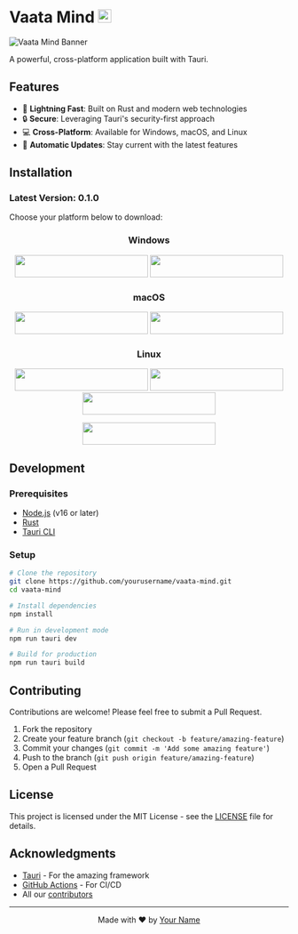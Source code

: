 # Vaata Mind <img src="https://placehold.co/24x24/6c63ff/FFFFFF?text=V&font=montserrat" alt="Vaata Mind Logo" width="24"/>

![Vaata Mind Banner](https://placehold.co/1200x300/6c63ff/FFFFFF?text=Vaata+Mind&font=montserrat)

A powerful, cross-platform application built with Tauri.

## Features

- 🚀 **Lightning Fast**: Built on Rust and modern web technologies
- 🔒 **Secure**: Leveraging Tauri's security-first approach
- 💻 **Cross-Platform**: Available for Windows, macOS, and Linux
- 🔄 **Automatic Updates**: Stay current with the latest features

## Installation

### Latest Version: 0.1.0

Choose your platform below to download:

<div align="center">

### Windows

[<img src="https://img.shields.io/badge/-Windows%20Installer-0078D6?style=for-the-badge&logo=windows&logoColor=white" height="40" width="240"/>](https://github.com/yourusername/vaata-mind/releases/download/v0.1.0/vaata-mind_0.1.0_x64-setup.exe)
[<img src="https://img.shields.io/badge/-Windows%20MSI-5E5E5E?style=for-the-badge&logo=windows&logoColor=white" height="40" width="240"/>](https://github.com/yourusername/vaata-mind/releases/download/v0.1.0/vaata-mind_0.1.0_x64_en-US.msi)

### macOS

[<img src="https://img.shields.io/badge/-macOS%20Intel-000000?style=for-the-badge&logo=apple&logoColor=white" height="40" width="240"/>](https://github.com/yourusername/vaata-mind/releases/download/v0.1.0/vaata-mind_aarch64.app.tar.gz)
[<img src="https://img.shields.io/badge/-macOS%20Apple%20Silicon-000000?style=for-the-badge&logo=apple&logoColor=white" height="40" width="240"/>](https://github.com/yourusername/vaata-mind/releases/download/v0.1.0/vaata-mind_0.1.0_aarch64.dmg)

### Linux

[<img src="https://img.shields.io/badge/-Linux%20AppImage-E95420?style=for-the-badge&logo=linux&logoColor=white" height="40" width="240"/>](https://github.com/yourusername/vaata-mind/releases/download/v0.1.0/vaata-mind_0.1.0_amd64.AppImage)
[<img src="https://img.shields.io/badge/-Linux%20DEB-0078D4?style=for-the-badge&logo=debian&logoColor=white" height="40" width="240"/>](https://github.com/yourusername/vaata-mind/releases/download/v0.1.0/vaata-mind_0.1.0_amd64.deb)
[<img src="https://img.shields.io/badge/-Linux%20RPM-294172?style=for-the-badge&logo=redhat&logoColor=white" height="40" width="240"/>](https://github.com/yourusername/vaata-mind/releases/download/v0.1.0/vaata-mind-0.1.0-1.x86_64.rpm)

</div>

<div align="center">
  
[<img src="https://img.shields.io/badge/-View%20All%20Releases-6c63ff?style=for-the-badge&logo=github&logoColor=white" height="40" width="240"/>](https://github.com/yourusername/vaata-mind/releases)

</div>

## Development

### Prerequisites

- [Node.js](https://nodejs.org/) (v16 or later)
- [Rust](https://www.rust-lang.org/tools/install)
- [Tauri CLI](https://tauri.app/v1/guides/getting-started/prerequisites)

### Setup

```bash
# Clone the repository
git clone https://github.com/yourusername/vaata-mind.git
cd vaata-mind

# Install dependencies
npm install

# Run in development mode
npm run tauri dev

# Build for production
npm run tauri build
```

## Contributing

Contributions are welcome! Please feel free to submit a Pull Request.

1. Fork the repository
2. Create your feature branch (`git checkout -b feature/amazing-feature`)
3. Commit your changes (`git commit -m 'Add some amazing feature'`)
4. Push to the branch (`git push origin feature/amazing-feature`)
5. Open a Pull Request

## License

This project is licensed under the MIT License - see the [LICENSE](LICENSE) file for details.

## Acknowledgments

- [Tauri](https://tauri.app/) - For the amazing framework
- [GitHub Actions](https://github.com/features/actions) - For CI/CD
- All our [contributors](https://github.com/yourusername/vaata-mind/graphs/contributors)

---

<div align="center">
  
Made with ❤️ by [Your Name](https://github.com/yourusername)

</div>
